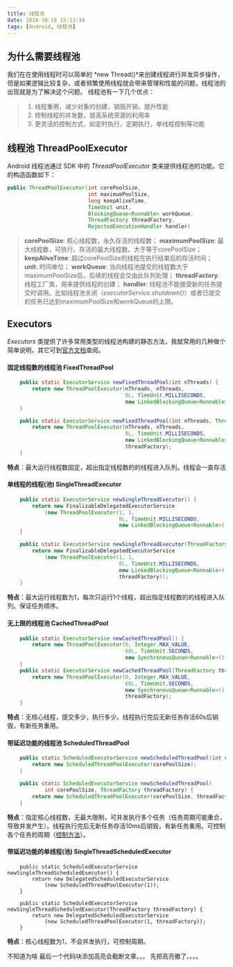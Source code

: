 ```yaml
---
title: 线程池
date: 2018-10-18 15:13:34
tags: [Android, 线程池]
---
```


## 为什么需要线程池

我们在在使用线程时可以简单的 *new Thread()*来创建线程进行并发异步操作，但是如果逻辑比较复杂，或者频繁使用线程就会带来管理和性能的问题，线程池的出现就是为了解决这个问题。
线程池有一下几个优点：
> 1. 线程重用，减少对象的创建，销毁开销，提升性能
> 2. 控制线程的并发数，提高系统资源的利用率
> 3. 更灵活的控制方式，如定时执行，定期执行，单线程控制等功能

<!--more-->

## 线程池 ThreadPoolExecutor

Android 线程池通过 SDK 中的 *ThreadPoolExecutor* 类来提供线程池的功能。它的构造函数如下：

```Java
public ThreadPoolExecutor(int corePoolSize,
                          int maximumPoolSize,
                          long keepAliveTime,
                          TimeUnit unit,
                          BlockingQueue<Runnable> workQueue,
                          ThreadFactory threadFactory,
                          RejectedExecutionHandler handler)
```
> __corePoolSize__: 核心线程数，永久存活的线程数；
> __maximumPoolSize__: 最大线程数，可执行，存活的最大线程数。大于等于corePoolSize；
> __keepAliveTime__: 超过corePoolSize的线程在执行结束后的存活时间；
> __unit__: 时间单位；
> __workQueue__: 当向线程池提交的线程数大于maximumPoolSize后，后续的线程会交由此队列处理；
> __threadFactory__: 线程工厂类，用来提供线程的创建；
> __handler__: 线程池不能接受新的任务提交时调用。比如线程池关闭（*executorService.shutdown()*）或者已提交的任务已达到maximumPoolSize和workQueue的上限。

## Executors

*Executors* 类提供了许多常用类型的线程池构建的静态方法，我就常用的几种做个简单说明，其它可到[官方文档](https://developer.android.com/reference/java/util/concurrent/Executors)查阅。

#### 固定线程数的线程池 FixedThreadPool

```Java
    public static ExecutorService newFixedThreadPool(int nThreads) {
        return new ThreadPoolExecutor(nThreads, nThreads,
                                      0L, TimeUnit.MILLISECONDS,
                                      new LinkedBlockingQueue<Runnable>());
    }

    public static ExecutorService newFixedThreadPool(int nThreads, ThreadFactory threadFactory) {
        return new ThreadPoolExecutor(nThreads, nThreads,
                                      0L, TimeUnit.MILLISECONDS,
                                      new LinkedBlockingQueue<Runnable>(),
                                      threadFactory);
    }
```
__特点__：最大运行线程数固定，超出指定线程数的的线程进入队列。线程会一直存活
#### 单线程的线程(池) SingleThreadExecutor

```Java
    public static ExecutorService newSingleThreadExecutor() {
        return new FinalizableDelegatedExecutorService
            (new ThreadPoolExecutor(1, 1,
                                    0L, TimeUnit.MILLISECONDS,
                                    new LinkedBlockingQueue<Runnable>()));
    }

    public static ExecutorService newSingleThreadExecutor(ThreadFactory threadFactory) {
        return new FinalizableDelegatedExecutorService
            (new ThreadPoolExecutor(1, 1,
                                    0L, TimeUnit.MILLISECONDS,
                                    new LinkedBlockingQueue<Runnable>(),
                                    threadFactory));
    }    
```
__特点__：最大运行线程数为1，每次只运行1个线程，超出指定线程数的的线程进入队列。保证任务顺序。

#### 无上限的线程池 CachedThreadPool

```Java
    public static ExecutorService newCachedThreadPool() {
        return new ThreadPoolExecutor(0, Integer.MAX_VALUE,
                                      60L, TimeUnit.SECONDS,
                                      new SynchronousQueue<Runnable>());
    }
    public static ExecutorService newCachedThreadPool(ThreadFactory threadFactory) {
        return new ThreadPoolExecutor(0, Integer.MAX_VALUE,
                                      60L, TimeUnit.SECONDS,
                                      new SynchronousQueue<Runnable>(),
                                      threadFactory);
    }
```
__特点__：无核心线程，提交多少，执行多少。线程执行完后无新任务存活60s后销毁，有新任务重用。

#### 带延迟功能的线程池 ScheduledThreadPool
```Java
    public static ScheduledExecutorService newScheduledThreadPool(int corePoolSize) {
        return new ScheduledThreadPoolExecutor(corePoolSize);
    }

    public static ScheduledExecutorService newScheduledThreadPool(
            int corePoolSize, ThreadFactory threadFactory) {
        return new ScheduledThreadPoolExecutor(corePoolSize, threadFactory);
    }
```
__特点__：指定核心线程数，无最大限制，可并发执行多个任务（任务周期可能重合，导致并发产生）。线程执行完后无新任务存活10ms后销毁，有新任务重用。可控制各个任务的周期（[控制方法](https://developer.android.com/reference/java/util/concurrent/ScheduledThreadPoolExecutor)）。

#### 带延迟功能的单线程(池) SingleThreadScheduledExecutor

```
    public static ScheduledExecutorService newSingleThreadScheduledExecutor() {
        return new DelegatedScheduledExecutorService
            (new ScheduledThreadPoolExecutor(1));
    }
    
    public static ScheduledExecutorService newSingleThreadScheduledExecutor(ThreadFactory threadFactory) {
        return new DelegatedScheduledExecutorService
            (new ScheduledThreadPoolExecutor(1, threadFactory));
    }
```
__特点__：核心线程数为1，不会并发执行，可控制周期。

<div class="tip">
不知道为啥 最后一个代码块添加高亮会截断文章。。。 先把高亮撤了。。。。
<div>
